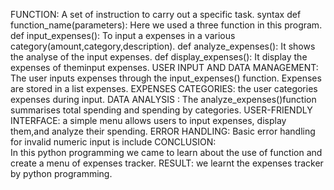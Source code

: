 FUNCTION:
   A set of instruction to carry out a specific task. 
         syntax 
               def function_name(parameters):
   Here we used a three function in this program.
   def input_expenses():
   To input a expenses in a various category(amount,category,description).
             def analyze_expenses():
   It shows the analyse of the input expenses.
            def display_expenses():
   It display the expenses of theminput expenses.
USER INPUT AND DATA MANAGEMENT:
   The user inputs expenses through the input_expenses() function.
   Expenses are stored in a list expenses.
EXPENSES CATEGORIES:
   the user categories expenses during input.
DATA ANALYSIS :
   The analyze_expenses()function summarises total spending and spending 
   by categories.
USER-FRIENDLY INTERFACE:
   a simple menu allows users to input expenses, display them,and analyze their spending.
ERROR HANDLING:
  Basic error handling for invalid numeric input is include
CONCLUSION:  
  In this python programming we came to learn about the use of function and create a menu of
  expenses tracker.
RESULT:
  we learnt the expenses tracker  by python programming.
 
  
